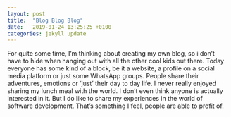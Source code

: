 ```yaml
---
layout: post
title:  "Blog Blog Blog"
date:   2019-01-24 13:25:25 +0100
categories: jekyll update
---
```


For quite some time, I’m thinking about creating my own blog, so i don’t have to hide when hanging out with all the other cool kids out there. Today everyone has some kind of a block, be it a website, a profile on a social media platform or just some  WhatsApp groups. People share their adventures, emotions or ‘just’ their day to day life. I never really enjoyed sharing my lunch meal with the world. I don’t even think anyone is actually interested in it. But I do like to share my experiences in the world of software development. That’s something I feel, people are able to profit of.
